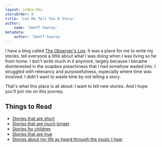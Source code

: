 ```yaml
---
layout: index.hbs
storyOrder: 0
title: 'Let Me Tell You A Story'
author:
    name: 'Geoff Sowrey'
metadata:
    author: 'Geoff Sowrey'
---
```


I have a blog called [The Observer's Log](https://geoff.sowrey.org). It was a place for me to write my stories, tell everyone a little about what I was doing when I was living so far from home. I don't write much in it anymore, largely because I became disinterested in the soapbox preachiness that I had somehow waded into. I struggled with relevancy and purposefulness, especially where time was involved: I didn't want to waste time by not telling a story.

That's what this place is all about: I want to tell new stories. And I hope you'll join me on this journey.

## Things to Read

- [Stories that are short](/fiction/)
- [Stories that are much longer](/novels/)
- [Stories for children](/children/)
- [Stories that are true](/nonfiction/)
- [Stories about my life as heard through the music I hear](/soundtrack/)